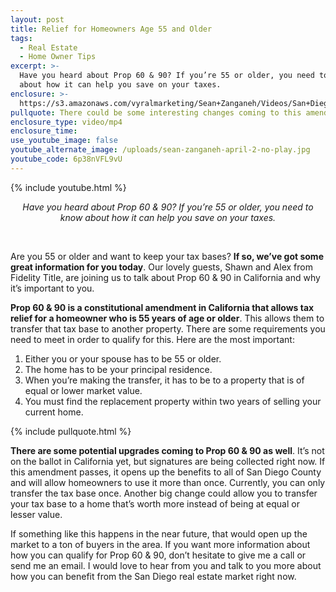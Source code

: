 ```yaml
---
layout: post
title: Relief for Homeowners Age 55 and Older
tags:
  - Real Estate
  - Home Owner Tips
excerpt: >-
  Have you heard about Prop 60 & 90? If you’re 55 or older, you need to know
  about how it can help you save on your taxes.
enclosure: >-
  https://s3.amazonaws.com/vyralmarketing/Sean+Zanganeh/Videos/San+Diego%252C+CA+Real+Estate+-+Relief+for+Homeowners+Age+55+and+Older.mp4
pullquote: There could be some interesting changes coming to this amendment.
enclosure_type: video/mp4
enclosure_time:
use_youtube_image: false
youtube_alternate_image: /uploads/sean-zanganeh-april-2-no-play.jpg
youtube_code: 6p38nVFL9vU
---
```


{% include youtube.html %}

<center><em>Have you heard about Prop 60 &amp; 90? If you&rsquo;re 55 or older, you need to know about how it can help you save on your taxes.</em></center>

&nbsp;

Are you 55 or older and want to keep your tax bases? **If so, we’ve got some great information for you today**. Our lovely guests, Shawn and Alex from Fidelity Title, are joining us to talk about Prop 60 & 90 in California and why it’s important to you.

**Prop 60 & 90 is a constitutional amendment in California that allows tax relief for a homeowner who is 55 years of age or older**. This allows them to transfer that tax base to another property. There are some requirements you need to meet in order to qualify for this. Here are the most important:

1. Either you or your spouse has to be 55 or older.
2. The home has to be your principal residence.
3. When you’re making the transfer, it has to be to a property that is of equal or lower market value.
4. You must find the replacement property within two years of selling your current home.

{% include pullquote.html %}

**There are some potential upgrades coming to Prop 60 & 90 as well**. It’s not on the ballot in California yet, but signatures are being collected right now. If this amendment passes, it opens up the benefits to all of San Diego County and will allow homeowners to use it more than once. Currently, you can only transfer the tax base once. Another big change could allow you to transfer your tax base to a home that’s worth more instead of being at equal or lesser value.

If something like this happens in the near future, that would open up the market to a ton of buyers in the area. If you want more information about how you can qualify for Prop 60 & 90, don’t hesitate to give me a call or send me an email. I would love to hear from you and talk to you more about how you can benefit from the San Diego real estate market right now.
